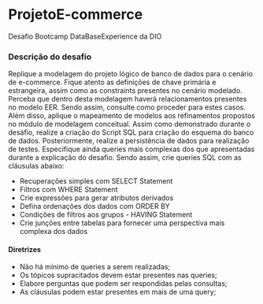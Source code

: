 # ProjetoE-commerce
Desafio Bootcamp DataBaseExperience da DIO

### Descrição do desafio

Replique a modelagem do projeto lógico de banco de dados para o cenário de e-commerce. Fique atento as definições de chave primária e estrangeira, assim como as constraints presentes no cenário modelado. Perceba que dentro desta modelagem haverá relacionamentos presentes no modelo EER. Sendo assim, consulte como proceder para estes casos. Além disso, aplique o mapeamento de modelos aos refinamentos propostos no módulo de modelagem conceitual.
Assim como demonstrado durante o desáfio, realize a criação do Script SQL para criação do esquema do banco de dados. Posteriormente, realize a persistência de dados para realização de testes. Especifique ainda queries mais complexas dos que apresentadas durante a explicação do desafio. Sendo assim, crie queries SQL com as cláusulas abaixo:
 - Recuperações simples com SELECT Statement
 - Filtros com WHERE Statement
 - Crie expressões para gerar atributos derivados
 - Defina ordenações dos dados com ORDER BY
 - Condições de filtros aos grupos - HAVING Statement
 - Crie junções entre tabelas para fornecer uma perspectiva mais complexa dos dados
 
 
 #### Diretrizes
  - Não há mínimo de queries a serem realizadas;
  - Os tópicos supracitados devem estar presentes nas queries;
  - Elabore perguntas que podem ser respondidas pelas consultas;
  - As cláusulas podem estar presentes em mais de uma query;
  
  
